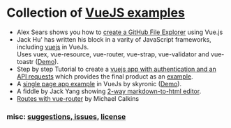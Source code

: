 # Collection of [VueJS examples](https://github.com/vuejs-examples/start "")

* Alex Sears shows you how to [create a GitHub File Explorer](https://scotch.io/tutorials/create-a-github-file-explorer-using-vue-js) using Vue.js
* Jack Hu' has written his block in a varity of JavaScript frameworks, including [vuejs](https://github.com/jackhutu/jackblog-vue "Single page app in VueJS") in VueJs.<br>Uses vuex, vue-resource, vue-router, vue-strap, vue-validator and vue-toastr  ([Demo](http://vue.jackhu.top/)).
* Step by step Tutorial to create a [vuejs app with authentication and an API requests](https://auth0.com/blog/2015/11/13/build-an-app-with-vuejs/) which provides the final product as an [example](https://github.com/auth0-blog/vue-jwt-authentication).
* A [single page app example](https://github.com/skyronic/vue-spa "Single page app in VueJS") in VueJs by skyronic ([Demo](http://crudkit.com/vue-spa/#!/)).
* A fiddle by Jack Yang showing [2-way markdown-to-html editor](https://jsfiddle.net/ygjack/2kx696aa/).
* [Routes with vue-router](http://codepen.io/michaeljcalkins/pen/BNqREZ?editors=1010) by Michael Calkins

### misc: [suggestions, issues](https://github.com/vuejs-examples/start/issues), [license](https://github.com/FriendsOfSilverStripe/seo-suite/blob/master/license.md)
